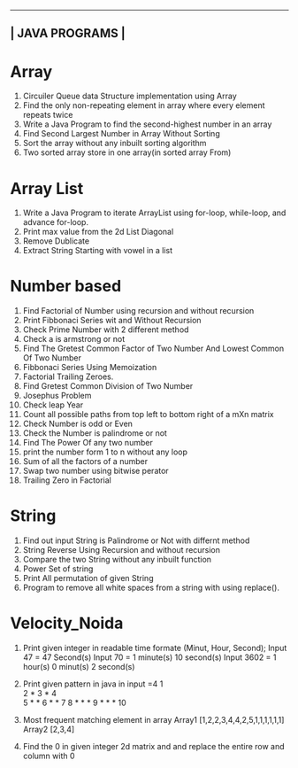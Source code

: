 ---------------------------------------------------------------------------------------------------------------------------------
|                                                              JAVA PROGRAMS                                                    |
---------------------------------------------------------------------------------------------------------------------------------

# Array
1. Circuiler Queue data Structure implementation using Array 
2. Find the only non-repeating element in array where every element repeats twice
3. Write a Java Program to find the second-highest number in an array
4. Find Second Largest Number in Array Without Sorting
5. Sort the array without any inbuilt sorting algorithm
6. Two sorted array store in one array(in sorted array From)

# Array List
1. Write a Java Program to iterate ArrayList using for-loop, while-loop, and advance for-loop.
2. Print max value from the 2d List Diagonal
3. Remove Dublicate 
4. Extract String Starting with vowel in a list

# Number based
1. Find Factorial of Number using recursion and without recursion
2. Print Fibbonaci Series wit and Without Recursion
3. Check Prime Number with 2 different method
4. Check a is armstrong or not
4. Find The Gretest Common Factor of Two Number And Lowest Common Of Two Number
5. Fibbonaci Series Using Memoization 
6. Factorial Trailing Zeroes.
7. Find Gretest Common Division of Two Number
8. Josephus Problem
9. Check leap Year
10. Count all possible paths from top left to bottom right of a mXn matrix
11. Check Number is odd or Even
12. Check the Number is palindrome or not
13. Find The Power Of any two number
14. print the number form 1 to n without any loop
15. Sum of all the factors of a number
16. Swap two number using bitwise perator
17. Trailing Zero in Factorial 

# String
1. Find out input String is Palindrome or Not with differnt method
2. String Reverse Using Recursion and without recursion
3. Compare the two String without any inbuilt function
4. Power Set of string
5. Print All permutation of given String
6. Program to remove all white spaces from a string with using replace().

# Velocity_Noida
1. Print given integer in readable time formate (Minut, Hour, Second); 
Input 47 = 47 Second(s)
Input 70 = 1 minute(s) 10 second(s)
Input 3602 = 1 hour(s) 0 minut(s) 2 second(s)

2. Print given pattern in java in input =4
        1  
    2 * 3 * 4  
  5 * * 6 * * 7
8 * * * 9 * * * 10 

3. Most frequent matching element in array
Array1 [1,2,2,3,4,4,2,5,1,1,1,1,1,1]
Array2 [2,3,4]

4. Find the 0 in given integer 2d matrix and and  replace the entire row and column with 0 
